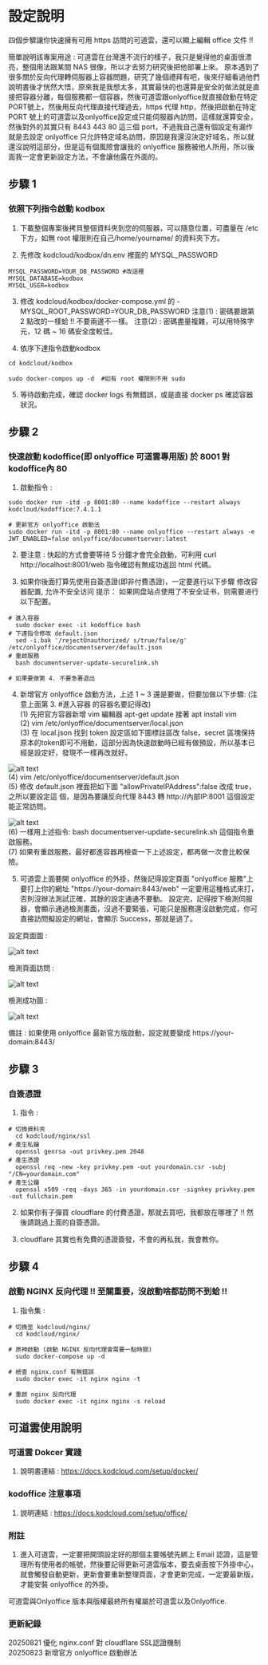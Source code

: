 # 設定說明

四個步驟讓你快速擁有可用 https 訪問的可道雲，還可以顯上編輯 office 文件 !!

簡單說明該專案用途 : 可道雲在台灣還不流行的樣子，我只是覺得他的桌面很漂亮，整個用法跟某間 NAS 很像，所以才去努力研究後把他部署上來。
原本遇到了很多關於反向代理轉伺服器上容器問題，研究了幾個禮拜有吧，後來仔細看過他們說明書後才恍然大悟，原來我是我想太多，其實最快的也還算是安全的做法就是直接把容器分離，每個服務都一個容器，然後可道雲跟onlyoffice就直接啟動在特定PORT號上，然後用反向代理直接代理過去，https 代理 http，然後把啟動在特定 PORT 號上的可道雲以及onlyoffice設定成只能伺服器內訪問，這樣就還算安全，然後對外的其實只有 8443 443 80 這三個 port，不過我自己還有個設定有漏作就是去設定 onlyoffice 只允許特定域名訪問，原因是我還沒決定好域名，所以就還沒說明這部分，但是這有個風險會讓我的 onlyoffice 服務被他人所用，所以後面我一定會更新設定方法，不會讓他露在外面的。 

## 步驟 1

### 依照下列指令啟動 kodbox
1. 下載整個專案後拷貝整個資料夾到您的伺服器，可以隨意位置，可盡量在 /etc 下方，如無 root 權限則在自己/home/yourname/ 的資料夾下方。

2. 先修改 kodcloud/kodbox/dn.env 裡面的 MYSQL_PASSWORD
```
MYSQL_PASSWORD=YOUR_DB_PASSWORD #改這裡
MYSQL_DATABASE=kodbox
MYSQL_USER=kodbox
```

3. 修改 kodcloud/kodbox/docker-compose.yml 的 - MYSQL_ROOT_PASSWORD=YOUR_DB_PASSWORD
注意(1) : 密碼要跟第 2 點改的一樣蛤 !! 不要兩邊不一樣。
注意(2) : 密碼盡量複雜，可以用特殊字元，12 碼 ~ 16 碼安全度較佳。

4. 依序下達指令啟動kodbox
```
cd kodcloud/kodbox

sudo docker-compos up -d  #如有 root 權限則不用 sudo
```
5. 等待啟動完成，確認 docker logs 有無錯誤，或是直接 docker ps 確認容器狀況。

## 步驟 2
### 快速啟動 kodoffice(即 onlyoffice 可道雲專用版) 於 8001 對kodoffice內 80 
1. 啟動指令 :
```
sudo docker run -itd -p 8001:80 --name kodoffice --restart always kodcloud/kodoffice:7.4.1.1

# 更新官方 onlyoffice 啟動法
sudo docker run -itd -p 8001:80 --name onlyoffice --restart always -e JWT_ENABLED=false onlyoffice/documentserver:latest
```
2. 要注意 : 快起的方式會要等待 5 分鐘才會完全啟動，可利用 curl http://localhost:8001/web 指令確認有無成功返回 html 代碼。

3. 如果你後面打算先使用自簽憑證(即非付費憑證)，一定要進行以下步驟
修改容器配置, 允许不安全访问
提示：
如果网盘站点使用了不安全证书，则需要进行以下配置。
```
# 進入容器
  sudo docker exec -it kodoffice bash
# 下達指令修改 default.json
  sed -i.bak '/rejectUnauthorized/ s/true/false/g' /etc/onlyoffice/documentserver/default.json
# 重啟服務
  bash documentserver-update-securelink.sh

# 如果要做第 4. 不要急著退出
```

4. 新增官方 onlyoffice 啟動方法，上述 1 ~ 3 還是要做，但要加做以下步驟:  (注意上面第 3. #進入容器 的容器名要記得改)  
  (1) 先把官方容器新增 vim 編輯器 apt-get update 接著 apt install vim  
  (2) vim /etc/onlyoffice/documentserver/local.json  
  (3) 在 local.json 找到 token 設定區如下圖標註區改 false，secret 區塊保持原本的token即可不用動，這部分因為快速啟動時已經有做預設，所以基本已經是設定好，發現不一樣再改就好。  
  
  ![alt text](image-3.png)  
  (4) vim /etc/onlyoffice/documentserver/default.json  
  (5) 修改 default.json 裡面把如下圖 "allowPrivateIPAddress":false 改成 true，之所以要設定這 個，是因為要讓反向代理 8443 轉 http://內部IP:8001 這個設定能正常訪問。  
  
  ![alt text](image-4.png)  
  (6) 一樣用上述指令: bash documentserver-update-securelink.sh 這個指令重啟服務。  
  (7) 如果有重啟服務，最好都進容器再檢查一下上述設定，都再做一次會比較保險。


5. 可道雲上面要開 onlyoffice 的外掛，然後記得設定頁面 "onlyoffice 服務"上要打上你的網址 "https://your-domain:8443/web" 一定要用這種格式來打，否則沒辦法測試正確，其餘的設定通通不要動。
設定完，記得按下檢測伺服器，會顯示通過檢測畫面，沒過不要緊張，可能只是服務還沒啟動完成，你可直接訪問擬設定的網址，會顯示 Success，那就是過了。

設定頁面圖 :

![alt text](image.png)

檢測頁面訪問 :

![alt text](image-1.png)

檢測成功圖 :

![alt text](image-2.png)

備註 : 如果使用 onlyoffice 最新官方版啟動，設定就要變成 https://your-domain:8443/


## 步驟 3
### 自簽憑證

1. 指令 :
```
# 切換資料夾
  cd kodcloud/nginx/ssl
# 產生私鑰
  openssl genrsa -out privkey.pem 2048
# 產生憑證
  openssl req -new -key privkey.pem -out yourdomain.csr -subj "/CN=yourdomain.com"
# 產生公鑰
  openssl x509 -req -days 365 -in yourdomain.csr -signkey privkey.pem -out fullchain.pem
```
2. 如果你有子彈買 cloudflare 的付費憑證，那就去買吧，我都放在哪裡了 !! 然後請跳過上面的自簽憑證。

3. cloudflare 其實也有免費的憑證簽發，不會的再私我，我會教你。

## 步驟 4
### 啟動 NGINX 反向代理 !! 至關重要，沒啟動啥都訪問不到蛤 !!
1. 指令集 :
```
# 切換至 kodcloud/nginx/
  cd kodcloud/nginx/

# 原神啟動 (啟動 NGINX 反向代理會需要一點時間)
  sudo docker-compose up -d

# 檢查 nginx.conf 有無錯誤
  sudo docker exec -it nginx nginx -t

# 重啟 nginx 反向代理
  sudo docker exec -it nginx nginx -s reload
```

## 可道雲使用說明
### 可道雲 Dokcer 實踐
1. 說明書連結 : https://docs.kodcloud.com/setup/docker/

### kodoffice 注意事項
1. 說明連結 : https://docs.kodcloud.com/setup/office/

### 附註
1. 進入可道雲，一定要把開頭設定好的那個主要帳號先綁上 Email 認證，這是管理所有使用者的帳號，然後要記得更新可道雲版本，要去桌面按下外掛中心，就會觸發自動更新，更新會要重新整理頁面，才會更新完成，一定要最新版，才能安裝 onlyoffice 的外掛。

可道雲與Onlyoffice 版本與版權最終所有權屬於可道雲以及Onlyoffice.

### 更新紀錄
20250821 優化 nginx.conf 對 cloudflare SSL認證機制  
20250823 新增官方 onlyoffice 啟動辦法  

